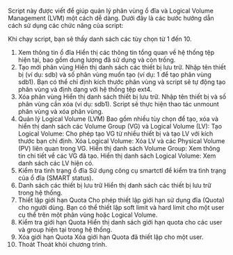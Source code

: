 Script này được viết để giúp quản lý phân vùng ổ đĩa và Logical Volume Management (LVM) một cách dễ dàng. Dưới đây là các bước hướng dẫn cách sử dụng các chức năng của script:

Khi chạy script, bạn sẽ thấy danh sách các tùy chọn từ 1 đến 10.

1. Xem thông tin ổ đĩa
  Hiển thị các thông tin tổng quan về hệ thống tệp hiện tại, bao gồm dung lượng đã sử dụng và còn trống.
2. Tạo mới phân vùng
  Hiển thị danh sách các thiết bị lưu trữ.
  Nhập tên thiết bị (ví dụ: sdb) và số phân vùng muốn tạo (ví dụ: 1 để tạo phân vùng sdb1).
  Bạn có thể chỉ định kích thước phân vùng và script sẽ tự động tạo phân vùng và định dạng với hệ thống tệp ext4.
3. Xóa phân vùng
  Hiển thị danh sách thiết bị lưu trữ.
  Nhập tên thiết bị và số phân vùng cần xóa (ví dụ: sdb1).
  Script sẽ thực hiện thao tác unmount phân vùng và xóa phân vùng.
4. Quản lý Logical Volume (LVM)
  Bao gồm nhiều tùy chọn để tạo, xóa và hiển thị danh sách các Volume Group (VG) và Logical Volume (LV):
  Tạo Logical Volume: Cho phép tạo VG từ nhiều thiết bị và tạo LV với kích thước bạn chỉ định.
  Xóa Logical Volume: Xóa LV và các Physical Volume (PV) liên quan trong VG.
  Hiển thị danh sách Volume Group: Xem thông tin chi tiết về các VG đã tạo.
  Hiển thị danh sách Logical Volume: Xem danh sách các LV hiện có.
5. Kiểm tra tình trạng ổ đĩa
  Sử dụng công cụ smartctl để kiểm tra tình trạng của ổ đĩa (SMART status).
6. Danh sách các thiết bị lưu trữ
  Hiển thị danh sách các thiết bị lưu trữ trong hệ thống.
7. Thiết lập giới hạn Quota
  Cho phép thiết lập giới hạn sử dụng đĩa (Quota) cho người dùng. Bạn có thể thiết lập soft limit và hard limit cho một user cụ thể trên một phân vùng hoặc Logical Volume.
8. Kiểm tra giới hạn Quota
  Hiển thị danh sách giới hạn quota cho các user và group hiện tại trong hệ thống.
9. Xóa giới hạn Quota
  Xóa giới hạn Quota đã thiết lập cho một user.
10. Thoát
  Thoát khỏi chương trình.
